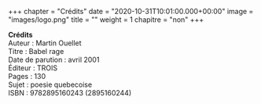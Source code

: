 +++ chapter = "Crédits" 
date = "2020-10-31T10:01:00.000+00:00" 
image = "images/logo.png" 
title = "" 
weight = 1 
chapitre = "non" +++

**Crédits** \
Auteur : Martin Ouellet \
Titre :	Babel rage \
Date de parution :	avril 2001 \
Éditeur :	TROIS \
Pages :	130 \
Sujet :	poesie quebecoise \
ISBN :	9782895160243 (2895160244)
